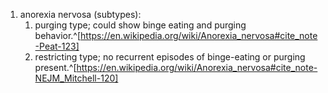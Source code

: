 1. anorexia nervosa (subtypes):
	1. purging type; could show binge eating and purging behavior.^[https://en.wikipedia.org/wiki/Anorexia_nervosa#cite_note-Peat-123]
	2. restricting type; no recurrent episodes of binge-eating or purging present.^[https://en.wikipedia.org/wiki/Anorexia_nervosa#cite_note-NEJM_Mitchell-120]